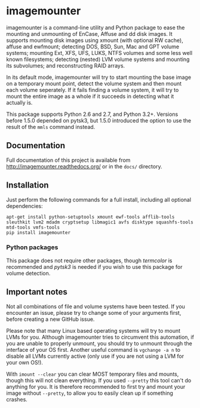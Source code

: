 imagemounter
============

imagemounter is a command-line utility and Python package to ease the mounting and unmounting of EnCase, Affuse and dd
disk images. It supports mounting disk images using xmount (with optional RW cache), affuse and ewfmount;
detecting DOS, BSD, Sun, Mac and GPT volume systems; mounting Ext, XFS, UFS, LUKS, NTFS volumes and some
less well known filesystems; detecting (nested)
LVM volume systems and mounting its subvolumes; and reconstructing RAID arrays.

In its default mode, imagemounter will try to start mounting the base image on a temporary mount point,
detect the volume system and then mount each volume seperately. If it fails finding a volume system,
it will try to mount the entire image as a whole if it succeeds in detecting what it actually is.

This package supports Python 2.6 and 2.7, and Python 3.2+. Versions before 1.5.0 depended on pytsk3, but 1.5.0
introduced the option to use the result of the `mmls` command instead.

Documentation
-------------
Full documentation of this project is available from http://imagemounter.readthedocs.org/ or in the `docs/` directory.

Installation
------------
Just perform the following commands for a full install, including all optional dependencies:

    apt-get install python-setuptools xmount ewf-tools afflib-tools sleuthkit lvm2 mdadm cryptsetup libmagic1 avfs disktype squashfs-tools mtd-tools vmfs-tools
    pip install imagemounter

### Python packages
This package does not require other packages, though _termcolor_ is recommended and _pytsk3_ is needed if you wish to
use this package for volume detection.

Important notes
---------------
Not all combinations of file and volume systems have been tested. If you encounter an issue, please try to change some
of your arguments first, before creating a new GitHub issue.

Please note that many Linux based operating systems will try to mount LVMs for you. Although imagemounter tries to
circumvent this automation, if you are unable to properly unmount, you should try to unmount through the interface of
your OS first. Another useful command is `vgchange -a n` to disable all LVMs currently active (only use if you are not
using a LVM for your own OS!).

With `imount --clear` you can clear MOST temporary files and mounts, though this will not clean everything. If you used
`--pretty` this tool can't do anything for you. It is therefore recommended to first try and mount your image without
`--pretty`, to allow you to easily clean up if something crashes.
